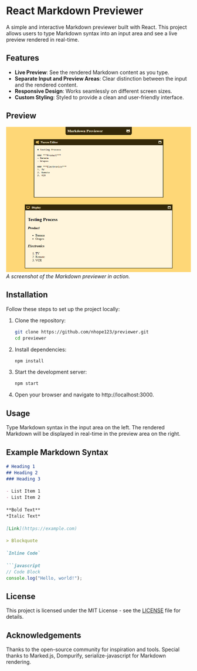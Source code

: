 # React Markdown Previewer  

A simple and interactive Markdown previewer built with React. This project allows users to type Markdown syntax into an input area and see a live preview rendered in real-time.  

## Features  

- **Live Preview**: See the rendered Markdown content as you type.  
- **Separate Input and Preview Areas**: Clear distinction between the input and the rendered content.  
- **Responsive Design**: Works seamlessly on different screen sizes.  
- **Custom Styling**: Styled to provide a clean and user-friendly interface.  

## Preview  

![Markdown Previewer Screenshot](src/screenshot.png)  
*A screenshot of the Markdown previewer in action.*

## Installation  

Follow these steps to set up the project locally:  

1. Clone the repository:  
   ```bash
   git clone https://github.com/nhope123/previewer.git
   cd previewer

2. Install dependencies:
    ```bash
    npm install
3. Start the development server:
   ```bash
   npm start
4. Open your browser and navigate to http://localhost:3000.

## Usage
Type Markdown syntax in the input area on the left.
The rendered Markdown will be displayed in real-time in the preview area on the right.

## Example Markdown Syntax
```markdown
# Heading 1  
## Heading 2  
### Heading 3  

- List Item 1  
- List Item 2  

**Bold Text**  
*Italic Text*  

[Link](https://example.com)  

> Blockquote  

`Inline Code`  

```javascript
// Code Block  
console.log("Hello, world!");
```

## License
This project is licensed under the MIT License - see the [LICENSE](LICENSE.md) file for details.

## Acknowledgements
Thanks to the open-source community for inspiration and tools.
Special thanks to Marked.js, Dompurify, serialize-javascript for Markdown rendering.

